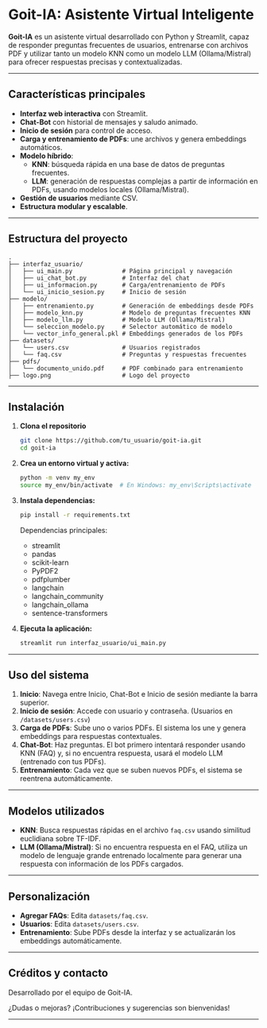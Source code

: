 # Goit-IA: Asistente Virtual Inteligente

**Goit-IA** es un asistente virtual desarrollado con Python y Streamlit, capaz de responder preguntas frecuentes de usuarios, entrenarse con archivos PDF y utilizar tanto un modelo KNN como un modelo LLM (Ollama/Mistral) para ofrecer respuestas precisas y contextualizadas.

---

## Características principales

- **Interfaz web interactiva** con Streamlit.
- **Chat-Bot** con historial de mensajes y saludo animado.
- **Inicio de sesión** para control de acceso.
- **Carga y entrenamiento de PDFs**: une archivos y genera embeddings automáticos.
- **Modelo híbrido**:
  - **KNN**: búsqueda rápida en una base de datos de preguntas frecuentes.
  - **LLM**: generación de respuestas complejas a partir de información en PDFs, usando modelos locales (Ollama/Mistral).
- **Gestión de usuarios** mediante CSV.
- **Estructura modular y escalable**.

---

## Estructura del proyecto

```
.
├── interfaz_usuario/
│   ├── ui_main.py              # Página principal y navegación
│   ├── ui_chat_bot.py          # Interfaz del chat
│   ├── ui_informacion.py       # Carga/entrenamiento de PDFs
│   └── ui_inicio_sesion.py     # Inicio de sesión
├── modelo/
│   ├── entrenamiento.py        # Generación de embeddings desde PDFs
│   ├── modelo_knn.py           # Modelo de preguntas frecuentes KNN
│   ├── modelo_llm.py           # Modelo LLM (Ollama/Mistral)
│   └── seleccion_modelo.py     # Selector automático de modelo
│   └── vector_info_general.pkl # Embeddings generados de los PDFs  
├── datasets/
│   └── users.csv               # Usuarios registrados
│   └── faq.csv                 # Preguntas y respuestas frecuentes
├── pdfs/
│   └── documento_unido.pdf     # PDF combinado para entrenamiento
├── logo.png                    # Logo del proyecto
```

---

## Instalación

1. **Clona el repositorio**

   ```bash
   git clone https://github.com/tu_usuario/goit-ia.git
   cd goit-ia
   ```

2. **Crea un entorno virtual y activa:**

   ```bash
   python -m venv my_env
   source my_env/bin/activate  # En Windows: my_env\Scripts\activate
   ```

3. **Instala dependencias:**

   ```bash
   pip install -r requirements.txt
   ```

   Dependencias principales:

   - streamlit
   - pandas
   - scikit-learn
   - PyPDF2
   - pdfplumber
   - langchain
   - langchain\_community
   - langchain\_ollama
   - sentence-transformers

4. **Ejecuta la aplicación:**

   ```bash
   streamlit run interfaz_usuario/ui_main.py
   ```

---

## Uso del sistema

1. **Inicio**: Navega entre Inicio, Chat-Bot e Inicio de sesión mediante la barra superior.
2. **Inicio de sesión**: Accede con usuario y contraseña. (Usuarios en `/datasets/users.csv`)
3. **Carga de PDFs**: Sube uno o varios PDFs. El sistema los une y genera embeddings para respuestas contextuales.
4. **Chat-Bot**: Haz preguntas. El bot primero intentará responder usando KNN (FAQ) y, si no encuentra respuesta, usará el modelo LLM (entrenado con tus PDFs).
5. **Entrenamiento**: Cada vez que se suben nuevos PDFs, el sistema se reentrena automáticamente.

---

## Modelos utilizados

- **KNN**: Busca respuestas rápidas en el archivo `faq.csv` usando similitud euclidiana sobre TF-IDF.
- **LLM (Ollama/Mistral)**: Si no encuentra respuesta en el FAQ, utiliza un modelo de lenguaje grande entrenado localmente para generar una respuesta con información de los PDFs cargados.

---

## Personalización

- **Agregar FAQs**: Edita `datasets/faq.csv`.
- **Usuarios**: Edita `datasets/users.csv`.
- **Entrenamiento**: Sube PDFs desde la interfaz y se actualizarán los embeddings automáticamente.

---

## Créditos y contacto

Desarrollado por el equipo de Goit-IA.

¿Dudas o mejoras? ¡Contribuciones y sugerencias son bienvenidas!

---

